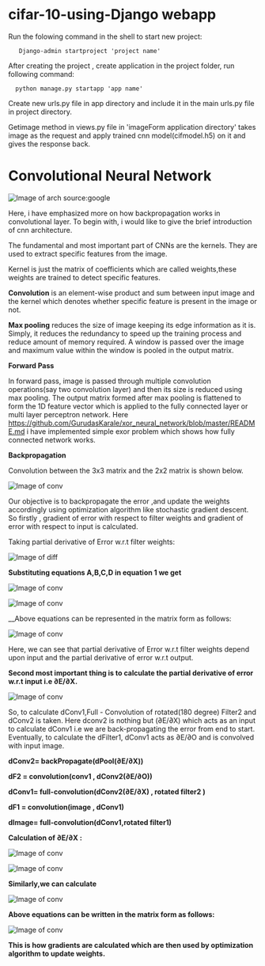 # cifar-10-using-Django webapp
 
Run the folowing command in the shell to start new project:
       
       Django-admin startproject 'project name'

After creating the project , create application in the project folder, run following command:
      
      python manage.py startapp 'app name'

Create new urls.py file in app directory and include it in the main urls.py file in project directory.

Getimage method in views.py file in 'imageForm application directory' takes image as the request and apply trained cnn model(cifmodel.h5) on it and gives the response back.


# Convolutional Neural Network


![Image of arch](https://github.com/GurudasKarale/cifar-10-using-Django/blob/master/img/arch.jpg)
                                            source:google
                                            
Here, i have emphasized more on how backpropagation works in convolutional layer.
To begin with, i would like to give the brief introduction of cnn architecture.

The fundamental and most important part of CNNs are the kernels. They are used to extract specific features from the image.

Kernel is just the matrix of coefficients which are called weights,these weights are trained to detect specific features.

__Convolution__ is an element-wise product and sum between input image and the kernel which denotes whether specific feature is present in the image or not.

__Max pooling__ reduces the size of image keeping its edge information as it is. Simply, it reduces the redundancy to speed  up the training process and reduce amount of memory required. A window is passed over the image and maximum value within the window is pooled in the output matrix.  

__Forward Pass__

In forward pass, image is passed through multiple convolution operations(say two convolution layer) and then its size is reduced using max pooling.
The output matrix formed after max pooling is flattened to form the 1D feature vector which is applied to the fully connected layer or multi layer perceptron network.
Here https://github.com/GurudasKarale/xor_neural_network/blob/master/README.md i have implemented simple exor problem which shows how fully connected network works.

__Backpropagation__

Convolution between the 3x3 matrix and the 2x2 matrix is shown below.

![Image of conv](https://github.com/GurudasKarale/cifar-10-using-Django/blob/master/img/1conv.PNG)

Our objective is to backpropagate the error ,and update the weights accordingly using optimization algorithm like stochastic gradient descent. So firstly , gradient of error with respect to filter weights and gradient of error with respect to input is calculated.

Taking partial derivative of Error w.r.t filter weights:

![Image of diff](https://github.com/GurudasKarale/cifar-10-using-Django/blob/master/img/2df.PNG)

__Substituting  equations A,B,C,D in equation 1 we get__

![Image of conv](https://github.com/GurudasKarale/cifar-10-using-Django/blob/master/img/3dodf.PNG)

![Image of conv](https://github.com/GurudasKarale/cifar-10-using-Django/blob/master/img/4dedfX.PNG)

__Above equations can be represented in the matrix form as follows:

![Image of conv](https://github.com/GurudasKarale/cifar-10-using-Django/blob/master/img/5Matrix.PNG)

Here, we can see that partial derivative of Error w.r.t filter weights depend upon input and the partial derivative of error  w.r.t output.

__Second most important thing is to calculate the partial derivative of error w.r.t input i.e ∂E/∂X.__

![Image of conv](https://github.com/GurudasKarale/cifar-10-using-Django/blob/master/img/7fully.PNG)

So, to calculate dConv1,Full - Convolution of rotated(180 degree) Filter2 and dConv2 is taken.
Here dconv2 is nothing but (∂E/∂X) which acts as an input to calculate dConv1 i.e we are back-propagating the error from end to start.
Eventually, to calculate the dFilter1, dConv1 acts as ∂E/∂O and is convolved with input image.

__dConv2= backPropagate(dPool(∂E/∂X))__

__dF2 = convolution(conv1 , dConv2(∂E/∂O))__ 

__dConv1= full-convolution(dConv2(∂E/∂X)  ,  rotated filter2 )__

__dF1 = convolution(image , dConv1)__

__dImage=  full-convolution(dConv1,rotated filter1)__

 __Calculation of ∂E/∂X  :__
 
 ![Image of conv](https://github.com/GurudasKarale/cifar-10-using-Django/blob/master/img/8dedx.PNG)
 
 ![Image of conv](https://github.com/GurudasKarale/cifar-10-using-Django/blob/master/img/9.PNG)
 
 __Similarly,we can calculate__
 
 ![Image of conv](https://github.com/GurudasKarale/cifar-10-using-Django/blob/master/img/10.PNG)
 
 __Above equations can be written in the matrix form as follows:__
 
 ![Image of conv](https://github.com/GurudasKarale/cifar-10-using-Django/blob/master/img/11.PNG)
 
 __This is how gradients are calculated which are then used by optimization algorithm to update weights.__

